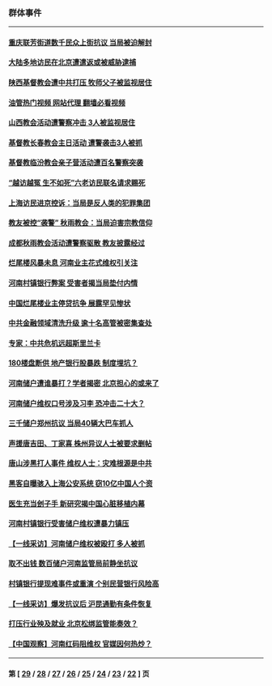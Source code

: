 ### 群体事件
---
#### [重庆联芳街道数千民众上街抗议 当局被迫解封](../../pages/ncid279/n13812220.md?08291645) 
#### [大陆多地访民在北京遭遣返或被威胁逮捕](../../pages/ncid279/n13812104.md?08291645) 
#### [陕西基督教会遭中共打压 牧师父子被监视居住](../../pages/ncid279/n13811611.md?08291645) 
#### [油管热门视频 网站代理 翻墙必看视频](http://209.222.30.114:81/youtube.html?08291645)
#### [山西教会活动遭警察冲击 3人被监视居住](../../pages/ncid279/n13808966.md?08291645) 
#### [基督教长春教会主日活动 遭警袭击3人被抓](../../pages/ncid279/n13806935.md?08291645) 
#### [基督教临汾教会亲子营活动遭百名警察突袭](../../pages/ncid279/n13806527.md?08291645) 
#### [“越访越冤 生不如死”六老访民联名请求赐死](../../pages/ncid279/n13805907.md?08291645) 
#### [上海访民进京控诉：当局是反人类的犯罪集团](../../pages/ncid279/n13803858.md?08291645) 
#### [教友被控“袭警” 秋雨教会：当局迫害宗教信仰](../../pages/ncid279/n13803563.md?08291645) 
#### [成都秋雨教会活动遭警察驱散 教友披露经过](../../pages/ncid279/n13802541.md?08291645) 
#### [烂尾楼风暴未息 河南业主花式维权引关注](../../pages/ncid279/n13794519.md?08291645) 
#### [河南村镇银行弊案 受害者揭当局垫付内情](../../pages/ncid279/n13791990.md?08291645) 
#### [中国烂尾楼业主停贷抗争 展露罕见惨状](../../pages/ncid279/n13787794.md?08291645) 
#### [中共金融领域清洗升级 逾十名高管被密集查处](../../pages/ncid279/n13782694.md?08291645) 
#### [专家：中共危机远超斯里兰卡](../../pages/ncid279/n13782248.md?08291645) 
#### [180楼盘断供 地产银行股暴跌 制度埋坑？](../../pages/ncid279/n13780778.md?08291645) 
#### [河南储户遭谁暴打？学者揭密 北京担心的或来了](../../pages/ncid279/n13779407.md?08291645) 
#### [河南储户维权口号涉及习李 恐冲击二十大？](../../pages/ncid279/n13778148.md?08291645) 
#### [三千储户郑州抗议 当局40辆大巴车抓人](../../pages/ncid279/n13777593.md?08291645) 
#### [声援唐吉田、丁家喜 株州异议人士被要求删帖](../../pages/ncid279/n13775534.md?08291645) 
#### [唐山涉黑打人事件 维权人士：灾难根源是中共](../../pages/ncid279/n13773534.md?08291645) 
#### [黑客自曝骇入上海公安系统 窃10亿中国人个资](../../pages/ncid279/n13773395.md?08291645) 
#### [医生充当刽子手 新研究揭中国心脏移植内幕](../../pages/ncid279/n13772291.md?08291645) 
#### [河南村镇银行受害储户维权遭暴力镇压](../../pages/ncid279/n13770841.md?08291645) 
#### [【一线采访】河南储户维权被殴打 多人被抓](../../pages/ncid279/n13768629.md?08291645) 
#### [取不出钱 数百储户河南监管局前静坐抗议](../../pages/ncid279/n13767198.md?08291645) 
#### [村镇银行提现难事件或重演 个别民营银行风险高](../../pages/ncid279/n13764495.md?08291645) 
#### [【一线采访】爆发抗议后 沪昆通勤有条件恢复](../../pages/ncid279/n13763504.md?08291645) 
#### [打压行业殃及就业 北京松绑监管能奏效？](../../pages/ncid279/n13761130.md?08291645) 
#### [【中国观察】河南红码阻维权 官媒因何热炒？](../../pages/ncid279/n13760146.md?08291645) 

---
#### 第 [ [29](./29.md?08291645) / [28](./28.md?08291645) / [27](./27.md?08291645) / [26](./26.md?08291645) / [25](./25.md?08291645) / [24](./24.md?08291645) / [23](./23.md?08291645) / [22](./22.md?08291645) ] 页
